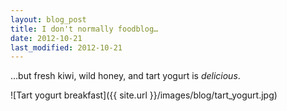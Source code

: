 ```yaml
---
layout: blog_post
title: I don't normally foodblog…
date: 2012-10-21
last_modified: 2012-10-21
---
```


…but fresh kiwi, wild honey, and tart yogurt is *delicious*.

![Tart yogurt breakfast]({{ site.url }}/images/blog/tart_yogurt.jpg)
